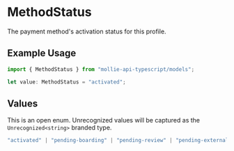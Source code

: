 # MethodStatus

The payment method's activation status for this profile.

## Example Usage

```typescript
import { MethodStatus } from "mollie-api-typescript/models";

let value: MethodStatus = "activated";
```

## Values

This is an open enum. Unrecognized values will be captured as the `Unrecognized<string>` branded type.

```typescript
"activated" | "pending-boarding" | "pending-review" | "pending-external" | "rejected" | Unrecognized<string>
```